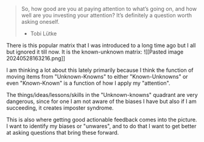 

> So, how good are you at paying attention to what’s going on, and how well are you investing your attention? It’s definitely a question worth asking oneself.
> - Tobi Lütke

There is this popular matrix that I was introduced to a long time ago but I all but ignored it till now. 
It is the known-unknown matrix:
![[Pasted image 20240528163216.png]]


I am thinking a lot about this lately primarily because I think the function of moving items from "Unknown-Knowns" to either "Known-Unknowns" or even "Known-Known" is a function of how I apply my "attention".

The things/ideas/lessons/skills in the "Unknown-knowns" quadrant are very dangerous, since for one I am not aware of the biases I have but also if I am succeeding, it creates imposter syndrome. 

This is also where getting good actionable feedback comes into the picture. 
I want to identify my biases or "unwares", and to do that I want to get better at asking questions that bring these forward. 

